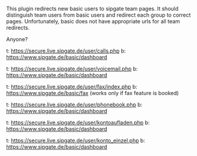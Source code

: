 This plugin redirects new basic users to sipgate team pages. 
It should distinguish team users from basic users and redirect each group to correct pages. 
Unfortunately, basic does not have appropriate urls for all team redirects.

Anyone?

t: https://secure.live.sipgate.de/user/calls.php
b: https://www.sipgate.de/basic/dashboard

t: https://secure.live.sipgate.de/user/voicemail.php
b: https://www.sipgate.de/basic/dashboard

t: https://secure.live.sipgate.de/user/fax/index.php 
b: https://www.sipgate.de/basic/fax (works only if fax feature is booked)

t: https://secure.live.sipgate.de/user/phonebook.php 
b: https://www.sipgate.de/basic/dashboard

t: https://secure.live.sipgate.de/user/kontoaufladen.php 
b: https://www.sipgate.de/basic/dashboard

t: https://secure.live.sipgate.de/user/konto_einzel.php
b: https://www.sipgate.de/basic/dashboard
